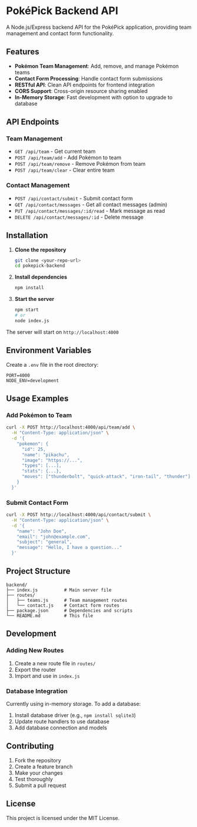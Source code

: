 # PokéPick Backend API

A Node.js/Express backend API for the PokéPick application, providing team management and contact form functionality.

## Features

- **Pokémon Team Management**: Add, remove, and manage Pokémon teams
- **Contact Form Processing**: Handle contact form submissions
- **RESTful API**: Clean API endpoints for frontend integration
- **CORS Support**: Cross-origin resource sharing enabled
- **In-Memory Storage**: Fast development with option to upgrade to database

## API Endpoints

### Team Management
- `GET /api/team` - Get current team
- `POST /api/team/add` - Add Pokémon to team
- `POST /api/team/remove` - Remove Pokémon from team
- `POST /api/team/clear` - Clear entire team

### Contact Management
- `POST /api/contact/submit` - Submit contact form
- `GET /api/contact/messages` - Get all contact messages (admin)
- `PUT /api/contact/messages/:id/read` - Mark message as read
- `DELETE /api/contact/messages/:id` - Delete message

## Installation

1. **Clone the repository**
   ```bash
   git clone <your-repo-url>
   cd pokepick-backend
   ```

2. **Install dependencies**
   ```bash
   npm install
   ```

3. **Start the server**
   ```bash
   npm start
   # or
   node index.js
   ```

The server will start on `http://localhost:4000`

## Environment Variables

Create a `.env` file in the root directory:

```env
PORT=4000
NODE_ENV=development
```

## Usage Examples

### Add Pokémon to Team
```bash
curl -X POST http://localhost:4000/api/team/add \
  -H "Content-Type: application/json" \
  -d '{
    "pokemon": {
      "id": 25,
      "name": "pikachu",
      "image": "https://...",
      "types": [...],
      "stats": {...},
      "moves": ["thunderbolt", "quick-attack", "iron-tail", "thunder"]
    }
  }'
```

### Submit Contact Form
```bash
curl -X POST http://localhost:4000/api/contact/submit \
  -H "Content-Type: application/json" \
  -d '{
    "name": "John Doe",
    "email": "john@example.com",
    "subject": "general",
    "message": "Hello, I have a question..."
  }'
```

## Project Structure

```
backend/
├── index.js          # Main server file
├── routes/
│   ├── teams.js      # Team management routes
│   └── contact.js    # Contact form routes
├── package.json      # Dependencies and scripts
└── README.md         # This file
```

## Development

### Adding New Routes
1. Create a new route file in `routes/`
2. Export the router
3. Import and use in `index.js`

### Database Integration
Currently using in-memory storage. To add a database:
1. Install database driver (e.g., `npm install sqlite3`)
2. Update route handlers to use database
3. Add database connection and models

## Contributing

1. Fork the repository
2. Create a feature branch
3. Make your changes
4. Test thoroughly
5. Submit a pull request

## License

This project is licensed under the MIT License. 
